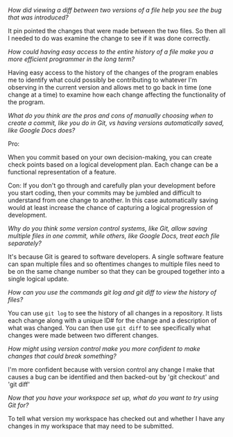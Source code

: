 *How did viewing a diff between two versions of a file help you see the bug that was introduced?*

It pin pointed the changes that were made between the two files. So then all I needed to do was 
examine the change to see if it was done correctly.

*How could having easy access to the entire history of a file make you a more efficient
programmer in the long term?*

Having easy access to the history of the changes of the program enables me to identify
what could possibly be contributing to whatever I'm observing in the current version and
allows met to go back in time (one change at a time) to examine how each change affecting
the functionality of the program.

*What do you think are the pros and cons of manually choosing when to create a commit,
like you do in Git, vs having versions automatically saved, like Google Docs does?*


Pro:

When you commit based on your own decision-making, you can create check points based on
a logical development plan. Each change can be a functional representation of a feature.

Con:
If you don't go through and carefully plan your development before you start coding, then
your commits may be jumbled and difficult to understand from one change to another. In this
case automatically saving would at least increase the chance of capturing a logical
progression of development.

*Why do you think some version control systems, like Git, allow saving multiple files in
one commit, while others, like Google Docs, treat each file separately?*

It's because Git is geared to software developers. A single software feature can span
multiple files and so oftentimes changes to multiple files need to be on the same change number
so that they can be grouped together into a single logical update.

*How can you use the commands git log and git diff to view the history of files?*

You can use `git log` to see the history of all changes in a repository. It lists each change
along with a unique ID# for the change and a description of what was changed.
You can then use `git diff` to see specifically what changes were made between two
different changes.

*How might using version control make you more confident to make changes that could break something?*

I'm more confident because with version control any change I make that causes a bug can 
be identified and then backed-out by 'git checkout' and 'git diff'

*Now that you have your workspace set up, what do you want to try using Git for?*

To tell what version my workspace has checked out and whether I have any changes in my 
workspace that may need to be submitted.


